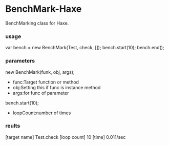 # BenchMark-Haxe

BenchMarking class for Haxe.

### usage
  var bench = new BenchMark(Test, check, []);
  bench.start(10);
  bench.end();

### parameters
new BenchMark(funk, obj, args);

* func:Target function or method
* obj:Setting this if func is instance method
* args:for func of parameter

bench.start(10);

* loopCount:number of times

### reults
  [target name] Test.check
  [loop count] 10
  [time] 0.011/sec


